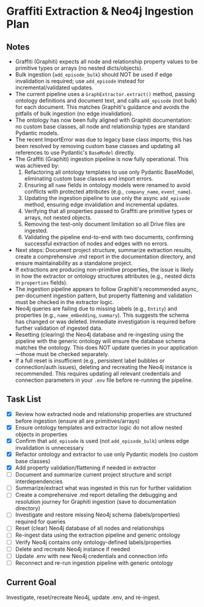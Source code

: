 # Graffiti Extraction & Neo4j Ingestion Plan

## Notes

- Graffiti (Graphiti) expects all node and relationship property values to be
  primitive types or arrays (no nested dicts/objects).
- Bulk ingestion (`add_episode_bulk`) should NOT be used if edge invalidation is
  required; use `add_episode` instead for incremental/validated updates.
- The current pipeline uses a `GraphExtractor.extract()` method, passing
  ontology definitions and document text, and calls `add_episode` (not bulk) for
  each document. This matches Graphiti's guidance and avoids the pitfalls of
  bulk ingestion (no edge invalidation).
- The ontology has now been fully aligned with Graphiti documentation: no custom
  base classes, all node and relationship types are standard Pydantic models.
- The recent ImportError was due to legacy base class imports; this has been
  resolved by removing custom base classes and updating all references to use
  Pydantic's `BaseModel` directly.
- The Graffiti (Graphiti) ingestion pipeline is now fully operational. This was
  achieved by:
  1. Refactoring all ontology templates to use only Pydantic BaseModel,
     eliminating custom base classes and import errors.
  2. Ensuring all `name` fields in ontology models were renamed to avoid
     conflicts with protected attributes (e.g., `company_name`, `event_name`).
  3. Updating the ingestion pipeline to use only the async `add_episode` method,
     ensuring edge invalidation and incremental updates.
  4. Verifying that all properties passed to Graffiti are primitive types or
     arrays, not nested objects.
  5. Removing the test-only document limitation so all Drive files are ingested.
  6. Validating the pipeline end-to-end with two documents, confirming
     successful extraction of nodes and edges with no errors.
- Next steps: Document project structure, summarize extraction results, create a
  comprehensive .md report in the documentation directory, and ensure
  maintainability as a standalone project.
- If extractions are producing non-primitive properties, the issue is likely in
  how the extractor or ontology structures attributes (e.g., nested dicts in
  `properties` fields).
- The ingestion pipeline appears to follow Graphiti's recommended async,
  per-document ingestion pattern, but property flattening and validation must be
  checked in the extractor logic.
- Neo4j queries are failing due to missing labels (e.g., `Entity`) and
  properties (e.g., `name_embedding`, `summary`). This suggests the schema has
  changed or was deleted. Immediate investigation is required before further
  validation of ingested data.
- Resetting (clearing) the Neo4j database and re-ingesting using the pipeline
  with the generic ontology will ensure the database schema matches the
  ontology. This does NOT update queries in your application—those must be
  checked separately.
- If a full reset is insufficient (e.g., persistent label bubbles or
  connection/auth issues), deleting and recreating the Neo4j instance is
  recommended. This requires updating all relevant credentials and connection
  parameters in your `.env` file before re-running the pipeline.

## Task List

- [x] Review how extracted node and relationship properties are structured
      before ingestion (ensure all are primitives/arrays)
- [x] Ensure ontology templates and extractor logic do not allow nested objects
      in properties
- [x] Confirm that `add_episode` is used (not `add_episode_bulk`) unless edge
      invalidation is unnecessary
- [x] Refactor ontology and extractor to use only Pydantic models (no custom
      base classes)
- [x] Add property validation/flattening if needed in extractor
- [ ] Document and summarize current project structure and script
      interdependencies
- [ ] Summarize/extract what was ingested in this run for further validation
- [ ] Create a comprehensive .md report detailing the debugging and resolution
      journey for Graphiti ingestion (save to documentation directory)
- [ ] Investigate and restore missing Neo4j schema (labels/properties) required
      for queries
- [ ] Reset (clear) Neo4j database of all nodes and relationships
- [ ] Re-ingest data using the extraction pipeline and generic ontology
- [ ] Verify Neo4j contains only ontology-defined labels/properties
- [ ] Delete and recreate Neo4j instance if needed
- [ ] Update .env with new Neo4j credentials and connection info
- [ ] Reconnect and re-run ingestion pipeline with generic ontology

## Current Goal

Investigate, reset/recreate Neo4j, update .env, and re-ingest.

